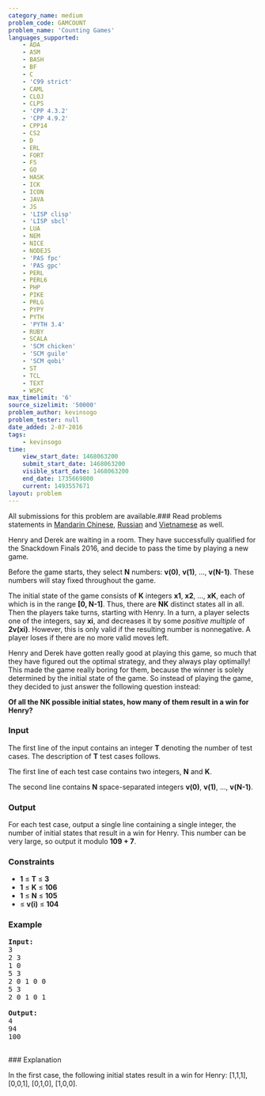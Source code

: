 ```yaml
---
category_name: medium
problem_code: GAMCOUNT
problem_name: 'Counting Games'
languages_supported:
    - ADA
    - ASM
    - BASH
    - BF
    - C
    - 'C99 strict'
    - CAML
    - CLOJ
    - CLPS
    - 'CPP 4.3.2'
    - 'CPP 4.9.2'
    - CPP14
    - CS2
    - D
    - ERL
    - FORT
    - FS
    - GO
    - HASK
    - ICK
    - ICON
    - JAVA
    - JS
    - 'LISP clisp'
    - 'LISP sbcl'
    - LUA
    - NEM
    - NICE
    - NODEJS
    - 'PAS fpc'
    - 'PAS gpc'
    - PERL
    - PERL6
    - PHP
    - PIKE
    - PRLG
    - PYPY
    - PYTH
    - 'PYTH 3.4'
    - RUBY
    - SCALA
    - 'SCM chicken'
    - 'SCM guile'
    - 'SCM qobi'
    - ST
    - TCL
    - TEXT
    - WSPC
max_timelimit: '6'
source_sizelimit: '50000'
problem_author: kevinsogo
problem_tester: null
date_added: 2-07-2016
tags:
    - kevinsogo
time:
    view_start_date: 1468063200
    submit_start_date: 1468063200
    visible_start_date: 1468063200
    end_date: 1735669800
    current: 1493557671
layout: problem
---
```

All submissions for this problem are available.###  Read problems statements in [Mandarin Chinese](http://www.codechef.com/download/translated/SNCKFL16/mandarin/GAMCOUNT.pdf), [Russian](http://www.codechef.com/download/translated/SNCKFL16/russian/GAMCOUNT.pdf) and [Vietnamese](http://www.codechef.com/download/translated/SNCKFL16/vietnamese/GAMCOUNT.pdf) as well.

Henry and Derek are waiting in a room. They have successfully qualified for the Snackdown Finals 2016, and decide to pass the time by playing a new game.

Before the game starts, they select **N** numbers: **v(0)**, **v(1)**, ..., **v(N-1)**. These numbers will stay fixed throughout the game.

The initial state of the game consists of **K** integers **x1**, **x2**, ..., **xK**, each of which is in the range **\[0, N-1\]**. Thus, there are **NK** distinct states all in all. Then the players take turns, starting with Henry. In a turn, a player selects one of the integers, say **xi**, and decreases it by some _positive multiple_ of **2v(xi)**. However, this is only valid if the resulting number is nonnegative. A player loses if there are no more valid moves left.

Henry and Derek have gotten really good at playing this game, so much that they have figured out the optimal strategy, and they always play optimally! This made the game really boring for them, because the winner is solely determined by the initial state of the game. So instead of playing the game, they decided to just answer the following question instead:

**Of all the **NK** possible initial states, how many of them result in a win for Henry?**

### Input

The first line of the input contains an integer **T** denoting the number of test cases. The description of **T** test cases follows.

The first line of each test case contains two integers, **N** and **K**.

The second line contains **N** space-separated integers **v(0)**, **v(1)**, ..., **v(N-1)**.

### Output

For each test case, output a single line containing a single integer, the number of initial states that result in a win for Henry. This number can be very large, so output it modulo **109 + 7**.

### Constraints

- **1** ≤ **T** ≤ **3**
- **1** ≤ **K** ≤ **106**
- **1** ≤ **N** ≤ **105**
- ≤ **v(i)** ≤ **104**

### Example

<pre><b>Input:</b>
<tt>3
2 3
1 0
5 3
2 0 1 0 0
5 3
2 0 1 0 1
</tt>
<b>Output:</b>
<tt>4
94
100</tt>

</pre>### Explanation
In the first case, the following initial states result in a win for Henry: \[1,1,1\], \[0,0,1\], \[0,1,0\], \[1,0,0\].
